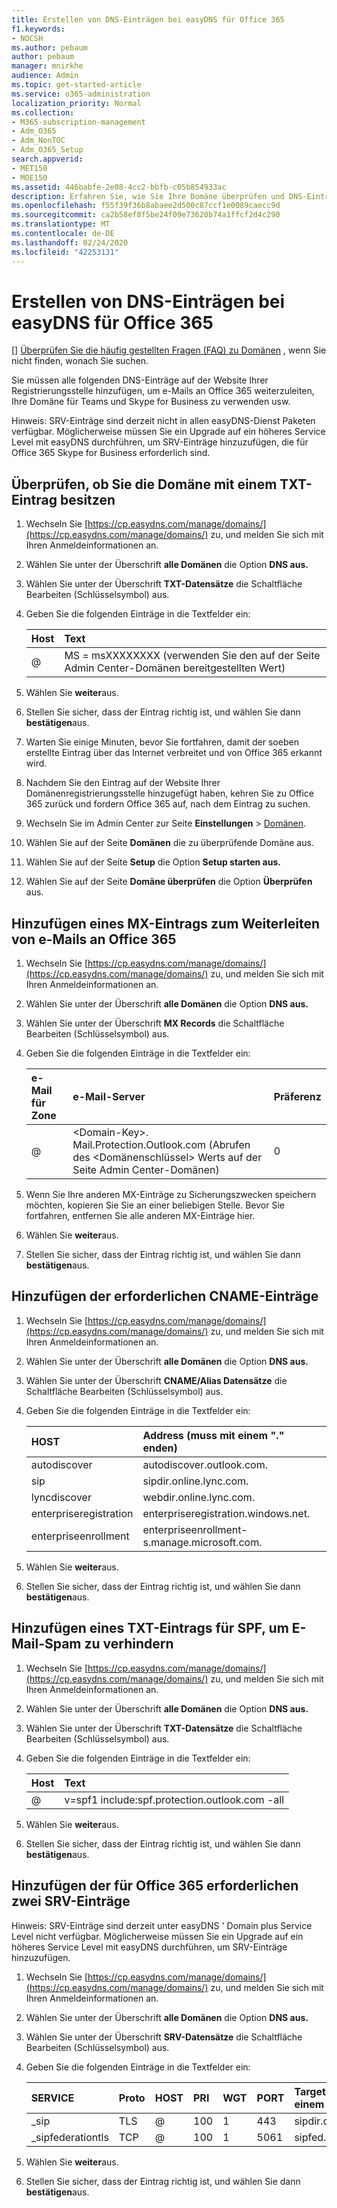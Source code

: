 ```yaml
---
title: Erstellen von DNS-Einträgen bei easyDNS für Office 365
f1.keywords:
- NOCSH
ms.author: pebaum
author: pebaum
manager: mnirkhe
audience: Admin
ms.topic: get-started-article
ms.service: o365-administration
localization_priority: Normal
ms.collection:
- M365-subscription-management
- Adm_O365
- Adm_NonTOC
- Adm_O365_Setup
search.appverid:
- MET150
- MOE150
ms.assetid: 446babfe-2e08-4cc2-bbfb-c05b854933ac
description: Erfahren Sie, wie Sie Ihre Domäne überprüfen und DNS-Einträge für e-Mail, Skype for Business Online und andere Dienste unter easyDNS für Office 365 einrichten.
ms.openlocfilehash: f55f39f36b8abaee2d500c87ccf1e0089caecc9d
ms.sourcegitcommit: ca2b58ef8f5be24f09e73620b74a1ffcf2d4c290
ms.translationtype: MT
ms.contentlocale: de-DE
ms.lasthandoff: 02/24/2020
ms.locfileid: "42253131"
---
```

# <a name="create-dns-records-at-easydns-for-office-365"></a>Erstellen von DNS-Einträgen bei easyDNS für Office 365

[] [Überprüfen Sie die häufig gestellten Fragen (FAQ) zu Domänen](../setup/domains-faq.md) , wenn Sie nicht finden, wonach Sie suchen. 
  
Sie müssen alle folgenden DNS-Einträge auf der Website Ihrer Registrierungsstelle hinzufügen, um e-Mails an Office 365 weiterzuleiten, Ihre Domäne für Teams und Skype for Business zu verwenden usw.
  
Hinweis: SRV-Einträge sind derzeit nicht in allen easyDNS-Dienst Paketen verfügbar. Möglicherweise müssen Sie ein Upgrade auf ein höheres Service Level mit easyDNS durchführen, um SRV-Einträge hinzuzufügen, die für Office 365 Skype for Business erforderlich sind.
  
## <a name="verify-that-you-own-the-domain-with-a-txt-record"></a>Überprüfen, ob Sie die Domäne mit einem TXT-Eintrag besitzen

1. Wechseln Sie [https://cp.easydns.com/manage/domains/](https://cp.easydns.com/manage/domains/) zu, und melden Sie sich mit Ihren Anmeldeinformationen an. 
    
2. Wählen Sie unter der Überschrift **alle Domänen** die Option **DNS aus.**
    
3. Wählen Sie unter der Überschrift **TXT-Datensätze** die Schaltfläche Bearbeiten (Schlüsselsymbol) aus. 
    
4. Geben Sie die folgenden Einträge in die Textfelder ein:
    
    |**Host**|**Text**|
    |:-----|:-----|
    |@  <br/> |MS = msXXXXXXXX (verwenden Sie den auf der Seite Admin Center-Domänen bereitgestellten Wert)  <br/> |
   
5. Wählen Sie **weiter**aus. 
    
6. Stellen Sie sicher, dass der Eintrag richtig ist, und wählen Sie dann **bestätigen**aus. 
    
7. Warten Sie einige Minuten, bevor Sie fortfahren, damit der soeben erstellte Eintrag über das Internet verbreitet und von Office 365 erkannt wird.
    
8. Nachdem Sie den Eintrag auf der Website Ihrer Domänenregistrierungsstelle hinzugefügt haben, kehren Sie zu Office 365 zurück und fordern Office 365 auf, nach dem Eintrag zu suchen.
    
9. Wechseln Sie im Admin Center zur Seite **Einstellungen** \> <a href="https://go.microsoft.com/fwlink/p/?linkid=834818" target="_blank">Domänen</a>.
    
10. Wählen Sie auf der Seite **Domänen** die zu überprüfende Domäne aus. 
    
11. Wählen Sie auf der Seite **Setup** die Option **Setup starten aus.**
    
12. Wählen Sie auf der Seite **Domäne überprüfen** die Option **Überprüfen** aus. 
    
## <a name="add-an-mx-record-to-route-email-to-office-365"></a>Hinzufügen eines MX-Eintrags zum Weiterleiten von e-Mails an Office 365

1. Wechseln Sie [https://cp.easydns.com/manage/domains/](https://cp.easydns.com/manage/domains/) zu, und melden Sie sich mit Ihren Anmeldeinformationen an. 
    
2. Wählen Sie unter der Überschrift **alle Domänen** die Option **DNS aus.**
    
3. Wählen Sie unter der Überschrift **MX Records** die Schaltfläche Bearbeiten (Schlüsselsymbol) aus. 
    
4. Geben Sie die folgenden Einträge in die Textfelder ein:
    
    |**e-Mail für Zone**|**e-Mail-Server**|**Präferenz**|
    |:-----|:-----|:-----|
    |@  <br/> |\<Domain-Key\>. Mail.Protection.Outlook.com (Abrufen des \<Domänenschlüssel\> Werts auf der Seite Admin Center-Domänen)  <br/> |0  <br/> |
   
2. Wenn Sie Ihre anderen MX-Einträge zu Sicherungszwecken speichern möchten, kopieren Sie Sie an einer beliebigen Stelle. Bevor Sie fortfahren, entfernen Sie alle anderen MX-Einträge hier.
    
5. Wählen Sie **weiter**aus. 
    
6. Stellen Sie sicher, dass der Eintrag richtig ist, und wählen Sie dann **bestätigen**aus. 
    
## <a name="add-the-required-cname-records"></a>Hinzufügen der erforderlichen CNAME-Einträge

1. Wechseln Sie [https://cp.easydns.com/manage/domains/](https://cp.easydns.com/manage/domains/) zu, und melden Sie sich mit Ihren Anmeldeinformationen an. 
    
2. Wählen Sie unter der Überschrift **alle Domänen** die Option **DNS aus.**
    
3. Wählen Sie unter der Überschrift **CNAME/Alias Datensätze** die Schaltfläche Bearbeiten (Schlüsselsymbol) aus. 
    
4. Geben Sie die folgenden Einträge in die Textfelder ein:


    |**HOST**|**Address (muss mit einem "." enden)**|
    |:-----|:-----|
    |autodiscover  <br/> |autodiscover.outlook.com.  <br/> |
    |sip  <br/> |sipdir.online.lync.com.  <br/> |
    |lyncdiscover  <br/> |webdir.online.lync.com.  <br/> |
    |enterpriseregistration  <br/> |enterpriseregistration.windows.net.  <br/> |
    |enterpriseenrollment  <br/> |enterpriseenrollment-s.manage.microsoft.com.  <br/> |
   
5. Wählen Sie **weiter**aus. 
    
6. Stellen Sie sicher, dass der Eintrag richtig ist, und wählen Sie dann **bestätigen**aus. 
    
## <a name="add-a-txt-record-for-spf-to-help-prevent-email-spam"></a>Hinzufügen eines TXT-Eintrags für SPF, um E-Mail-Spam zu verhindern

1. Wechseln Sie [https://cp.easydns.com/manage/domains/](https://cp.easydns.com/manage/domains/) zu, und melden Sie sich mit Ihren Anmeldeinformationen an. 
    
2. Wählen Sie unter der Überschrift **alle Domänen** die Option **DNS aus.**
    
3. Wählen Sie unter der Überschrift **TXT-Datensätze** die Schaltfläche Bearbeiten (Schlüsselsymbol) aus. 
    
4. Geben Sie die folgenden Einträge in die Textfelder ein:
    
    |**Host**|**Text**|
    |:-----|:-----|
    |@  <br/> |v=spf1 include:spf.protection.outlook.com -all  <br/> |
   
5. Wählen Sie **weiter**aus. 
    
6. Stellen Sie sicher, dass der Eintrag richtig ist, und wählen Sie dann **bestätigen**aus. 
    
## <a name="add-the-two-srv-records-that-are-required-for-office-365"></a>Hinzufügen der für Office 365 erforderlichen zwei SRV-Einträge

Hinweis: SRV-Einträge sind derzeit unter easyDNS ' Domain plus Service Level nicht verfügbar. Möglicherweise müssen Sie ein Upgrade auf ein höheres Service Level mit easyDNS durchführen, um SRV-Einträge hinzuzufügen. 
  
1. Wechseln Sie [https://cp.easydns.com/manage/domains/](https://cp.easydns.com/manage/domains/) zu, und melden Sie sich mit Ihren Anmeldeinformationen an. 
    
2. Wählen Sie unter der Überschrift **alle Domänen** die Option **DNS aus.**
    
3. Wählen Sie unter der Überschrift **SRV-Datensätze** die Schaltfläche Bearbeiten (Schlüsselsymbol) aus. 
    
4. Geben Sie die folgenden Einträge in die Textfelder ein:
    
    |**SERVICE**|**Proto**|**HOST**|**PRI**|**WGT**|**PORT**|**Target (muss mit einem "." enden)**|**TTL**|
    |:-----|:-----|:-----|:-----|:-----|:-----|:-----|:-----|
    |_sip  <br/> |TLS  <br/> |@  <br/> |100  <br/> |1  <br/> |443  <br/> |sipdir.online.lync.com.  <br/> |1800  <br/> |
    |_sipfederationtls  <br/> |TCP  <br/> |@  <br/> |100  <br/> |1  <br/> |5061  <br/> |sipfed.online.lync.com.  <br/> |1800  <br/> |
   
5. Wählen Sie **weiter**aus. 
    
6. Stellen Sie sicher, dass der Eintrag richtig ist, und wählen Sie dann **bestätigen**aus. 
    

